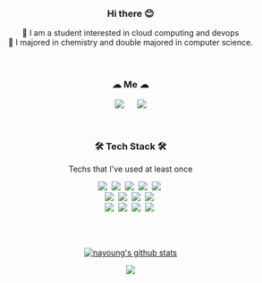 <br>
<br>
<h3 align="center"> Hi there 😊</h3> 
<div align="center">
💬 I am a student interested in cloud computing and devops
<br>
💬 I majored in chemistry and double majored in computer science.
	</div>
<br>
<br>
<h3 align="center"> ☁ Me ☁ </h3>
<p align="center">
<a href="https://nayoungs.tistory.com/"><img src="http://img.shields.io/badge/-Tech Blog-000000?style=flat&logo=tistory" style="height : auto; margin-left : 10px; margin-right : 10px;"/></a>
  <a href="mailto:na3150@gmail.com"><img src="https://img.shields.io/badge/Gmail-d14836?style=flat&logo=Gmail&logoColor=white" style="height : auto; margin-left : 10px; margin-right : 10px;"&logo=Gmail&logoColor=white&link=na3150@gamil.com"/></a>
</p><br>

<h3 align="center">🛠 Tech Stack 🛠</h3>

<p align="center"> Techs that I've used at least once </p>

<p align="center">
  <img src="https://img.shields.io/badge/Python-3766AB?style=flat-square&logo=Python&logoColor=white"/></a>&nbsp 
  <img src="https://img.shields.io/badge/Java-007396?style=flat-square&logo=Java&logoColor=white"/></a>&nbsp 
  <img src="https://img.shields.io/badge/C++-00599C?style=flat-square&logo=C%2B%2B&logoColor=white"/></a>&nbsp 
  <img src="https://img.shields.io/badge/android-476600?style=flat-square&logo=Android&logoColor=white"/></a>&nbsp 
  <img src="https://img.shields.io/badge/Linux-E6B91E?style=flat-square&logo=Linux&logoColor=white""/></a>&nbsp 
  <br> 
  <img src="https://img.shields.io/badge/aws-333664?style=flat-square&logo=amazon-aws&logoColor=white"/></a>&nbsp 
  <img src="https://img.shields.io/badge/Ansible-000000?style=flat-square&logo=Ansible&logoColor=white""/></a>&nbsp
  <img src="https://img.shields.io/badge/Terraform-844FBA?style=flat-square&logo=Terraform&logoColor=white""/></a>&nbsp
  <img src="https://img.shields.io/badge/Docker-2496ED?style=flat-square&logo=Docker&logoColor=white""/></a>&nbsp
  <br>
  <img src="https://img.shields.io/badge/Kubernetes-3371E3?style=flat-square&logo=Kubernetes&logoColor=white""/></a>&nbsp
  <img src="https://img.shields.io/badge/Jenkins-FFC6C6?style=flat-square&logo=Jenkins&logoColor=Black""/></a>&nbsp
  <img src="https://img.shields.io/badge/ArgoCD-EBF7FF?style=flat-square&logo=Argo&logoColor=Black""/></a>&nbsp
  <img src="https://img.shields.io/badge/Vagrant-8BBDFF?style=flat-square&logo=Vagrant&logoColor=Black""/></a>&nbsp
</p>
<br>

<!--
**na3150/na3150** is a ✨ _special_ ✨ repository because its `README.md` (this file) appears on your GitHub profile.

Here are some ideas to get you started:

- 🔭 I’m currently working on ...
- 🌱 I’m currently learning ...
- 👯 I’m looking to collaborate on ...
- 🤔 I’m looking for help with ...
- 💬 Ask me about ...
- 📫 How to reach me: ...
- 😄 Pronouns: ...
- ⚡ Fun fact: ...
-->

<br>
<div align="center"> 
	
[![nayoung's github stats](https://github-readme-stats.vercel.app/api?username=na3150)](https://github.com/anuraghazra/github-readme-stats)
</div>

<p align="center">
  <a href="https://hits.seeyoufarm.com"><img src="https://hits.seeyoufarm.com/api/count/incr/badge.svg?url=https%3A%2F%2Fgithub.com%2Fna3150&count_bg=%23ED6DA3&title_bg=%2386757E&icon=github.svg&icon_color=%23E1DEDE&title=hits&edge_flat=false"/></a>
</p>
